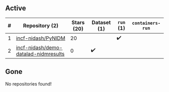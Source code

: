 ## Active
| # | Repository (2) | Stars (20) | Dataset (1) | `run` (1) | `containers-run` |
| --- | --- | --- | --- | --- | --- |
| 1 | [incf-nidash/PyNIDM](https://github.com/incf-nidash/PyNIDM) | 20 |  | :heavy_check_mark: |  |
| 2 | [incf-nidash/demo-datalad-nidmresults](https://github.com/incf-nidash/demo-datalad-nidmresults) | 0 | :heavy_check_mark: |  |  |

## Gone
No repositories found!
